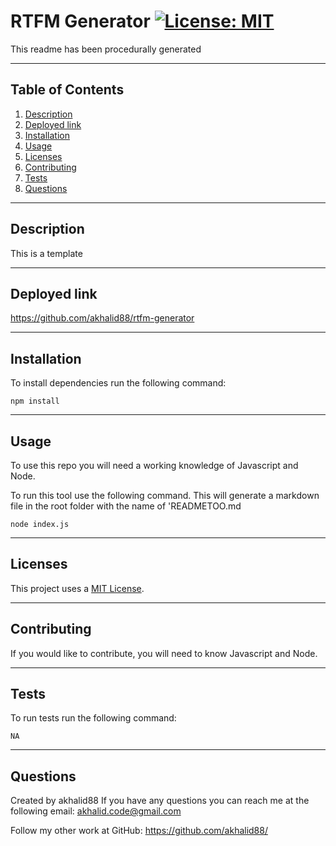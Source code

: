 # RTFM Generator  [![License: MIT](https://img.shields.io/badge/License-MIT-yellow.svg)](https://opensource.org/licenses/MIT) 
  This readme has been procedurally generated 
  
  -----------------------
  ## Table of Contents
  1. [Description](#description)
  2. [Deployed link](#deployed-link)
  3. [Installation](#installation)
  4. [Usage](#usage)
  5. [Licenses](#licenses)
  6. [Contributing](#contributing)
  7. [Tests](#tests)
  8. [Questions](#questions)

  -----------------------
  ## Description
  This is a template

  -----------------------
  ## Deployed link
  https://github.com/akhalid88/rtfm-generator

  -----------------------
  ## Installation
  To install dependencies run the following command:
  ```
  npm install
  ```

  -----------------------
  ## Usage
  To use this repo you will need a working knowledge of Javascript and Node. 

  To run this tool use the following command. This will generate a markdown file in the root folder with the name of 'READMETOO.md

  ```
  node index.js
  ```

  -----------------------
  ## Licenses
  This project uses a [MIT License](https://opensource.org/licenses/MIT). 

  -----------------------
  ## Contributing
  If you would like to contribute, you will need to know Javascript and Node.

  -----------------------
  ## Tests
  To run tests run the following command:
  ```
  NA
  ```

  -----------------------
  ## Questions
  Created by akhalid88
  If you have any questions you can reach me at the following email: [akhalid.code@gmail.com](mailto:akhalid.code@gmail.com)

  Follow my other work at GitHub: https://github.com/akhalid88/
  
